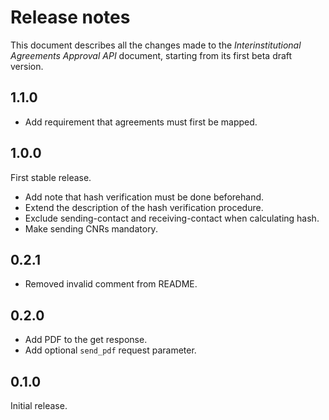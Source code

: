 Release notes
=============

This document describes all the changes made to the *Interinstitutional Agreements Approval API*
document, starting from its first beta draft version.


1.1.0
-----

* Add requirement that agreements must first be mapped.


1.0.0
-----

First stable release.

* Add note that hash verification must be done beforehand.
* Extend the description of the hash verification procedure.
* Exclude sending-contact and receiving-contact when calculating hash.
* Make sending CNRs mandatory.


0.2.1
-----

* Removed invalid comment from README.


0.2.0
-----

* Add PDF to the get response.
* Add optional `send_pdf` request parameter.


0.1.0
-----

Initial release.
